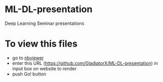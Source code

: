 # ML-DL-presentation
Deep Learning Seminar presentations

# To view this files 
- go to [nbviewer](https://nbviewer.jupyter.org/) 
- enter this URL (https://github.com/GladiatorX/ML-DL-presentation) in input box on website to render
- push Go! button

